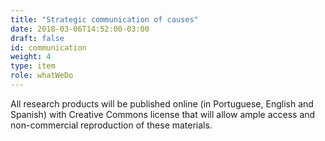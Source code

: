 ```yaml
---
title: "Strategic communication of causes"
date: 2018-03-06T14:52:00-03:00
draft: false
id: communication
weight: 4
type: item
role: whatWeDo
---
```


All research products will be published online (in Portuguese, English and Spanish) with Creative Commons license that will allow ample access and non-commercial reproduction of these materials.
